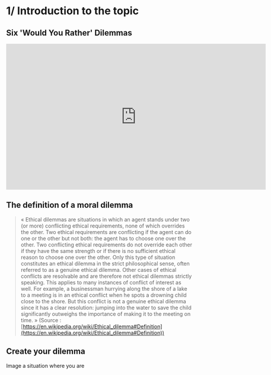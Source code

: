 # 1/ Introduction to the topic

## Six 'Would You Rather' Dilemmas

<iframe src="https://ladigitale.dev/digiplay/inc/video.php?videoId=dzmNoFnxu68&vignette=https://i.ytimg.com/vi/dzmNoFnxu68/hqdefault.jpg&debut=0&fin=682&largeur=200&hauteur=113" allowfullscreen frameborder="0" width="700" height="394"></iframe>

## The definition of a moral dilemma

>« Ethical dilemmas are situations in which an agent stands under two (or more) conflicting ethical requirements, none of which overrides the other. Two ethical requirements are conflicting if the agent can do one or the other but not both: the agent has to choose one over the other. Two conflicting ethical requirements do not override each other if they have the same strength or if there is no sufficient ethical reason to choose one over the other. Only this type of situation constitutes an ethical dilemma in the strict philosophical sense, often referred to as a genuine ethical dilemma. Other cases of ethical conflicts are resolvable and are therefore not ethical dilemmas strictly speaking. This applies to many instances of conflict of interest as well. For example, a businessman hurrying along the shore of a lake to a meeting is in an ethical conflict when he spots a drowning child close to the shore. But this conflict is not a genuine ethical dilemma since it has a clear resolution: jumping into the water to save the child significantly outweighs the importance of making it to the meeting on time. » (Source : [https://en.wikipedia.org/wiki/Ethical_dilemma#Definition](https://en.wikipedia.org/wiki/Ethical_dilemma#Definition))

## Create your dilemma

Image a situation where you are 